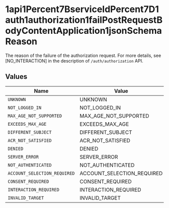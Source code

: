 # 1api1Percent7BserviceIdPercent7D1auth1authorization1failPostRequestBodyContentApplication1jsonSchemaReason

The reason of the failure of the authorization request.
For more details, see [NO_INTERACTION] in the description of `/auth/authorization` API.



## Values

| Name                         | Value                        |
| ---------------------------- | ---------------------------- |
| `UNKNOWN`                    | UNKNOWN                      |
| `NOT_LOGGED_IN`              | NOT_LOGGED_IN                |
| `MAX_AGE_NOT_SUPPORTED`      | MAX_AGE_NOT_SUPPORTED        |
| `EXCEEDS_MAX_AGE`            | EXCEEDS_MAX_AGE              |
| `DIFFERENT_SUBJECT`          | DIFFERENT_SUBJECT            |
| `ACR_NOT_SATISFIED`          | ACR_NOT_SATISFIED            |
| `DENIED`                     | DENIED                       |
| `SERVER_ERROR`               | SERVER_ERROR                 |
| `NOT_AUTHENTICATED`          | NOT_AUTHENTICATED            |
| `ACCOUNT_SELECTION_REQUIRED` | ACCOUNT_SELECTION_REQUIRED   |
| `CONSENT_REQUIRED`           | CONSENT_REQUIRED             |
| `INTERACTION_REQUIRED`       | INTERACTION_REQUIRED         |
| `INVALID_TARGET`             | INVALID_TARGET               |